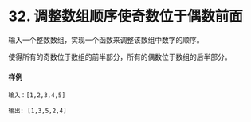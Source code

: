 # 32. 调整数组顺序使奇数位于偶数前面

输入一个整数数组，实现一个函数来调整该数组中数字的顺序。

使得所有的奇数位于数组的前半部分，所有的偶数位于数组的后半部分。

#### 样例

```
输入：[1,2,3,4,5]

输出: [1,3,5,2,4]
```